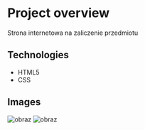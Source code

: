 # Project overview
Strona internetowa na zaliczenie przedmiotu 
## Technologies

- HTML5
- CSS
## Images
![obraz](https://user-images.githubusercontent.com/60784415/160833931-3ebadca2-7b54-4c80-bc8f-e4e0ed9532a1.png)
![obraz](https://user-images.githubusercontent.com/60784415/160834005-227e1a71-952c-405c-bdab-2f0a94d1f013.png)
